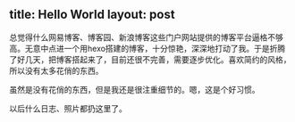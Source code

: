 title: Hello World
layout: post
---

总觉得什么网易博客、博客园、新浪博客这些门户网站提供的博客平台逼格不够高。无意中点进一个用hexo搭建的博客，十分惊艳，深深地打动了我。于是折腾了好几天，把博客搭起来了，目前还很不完善，需要逐步优化。喜欢简约的风格，所以没有太多花俏的东西。

虽然是没有花俏的东西，但是我还是很注重细节的。嗯，这是个好习惯。

以后什么日志、照片都扔这里了。

<!--more-->